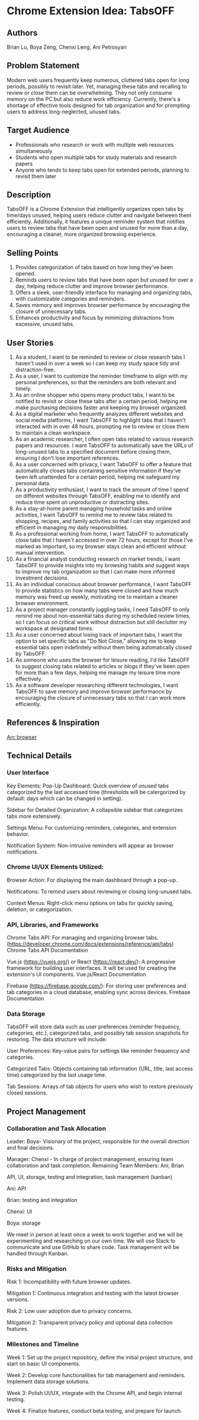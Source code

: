 # Chrome Extension Idea: TabsOFF

## Authors

Brian Lu, Boya Zeng, Chenxi Leng, Ani Petrosyan

## Problem Statement

Modern web users frequently keep numerous, cluttered tabs open for long periods, possibly to revisit later. Yet, managing these tabs and recalling to review or close them can be overwhelming. They not only consume memory on the PC but also reduce work efficiency. Currently, there's a shortage of effective tools designed for tab organization and for prompting users to address long-neglected, unused tabs.

## Target Audience

- Professionals who research or work with multiple web resources simultaneously
- Students who open multiple tabs for study materials and research papers
- Anyone who tends to keep tabs open for extended periods, planning to revisit them later

## Description

TabsOFF is a Chrome Extension that intelligently organizes open tabs by time/days unused, helping users reduce clutter and navigate between them efficiently. Additionally, it features a unique reminder system that notifies users to review tabs that have been open and unused for more than a day, encouraging a cleaner, more organized browsing experience.

## Selling Points

1. Provides categorization of tabs based on how long they’ve been opened.
2. Reminds users to review tabs that have been open but unused for over a day, helping reduce clutter and improve browser performance.
3. Offers a sleek, user-friendly interface for managing and organizing tabs, with customizable categories and reminders.
4. Saves memory and improves browser performance by encouraging the closure of unnecessary tabs.
5. Enhances productivity and focus by minimizing distractions from excessive, unused tabs.

## User Stories
1. As a student, I want to be reminded to review or close research tabs I haven't used in over a week so I can keep my study space tidy and distraction-free.
2. As a user, I want to customize the reminder timeframe to align with my personal preferences, so that the reminders are both relevant and timely.
3. As an online shopper who opens many product tabs, I want to be notified to revisit or close these tabs after a certain period, helping me make purchasing decisions faster and keeping my browser organized.
4. As a digital marketer who frequently analyzes different websites and social media platforms, I want TabsOFF to highlight tabs that I haven't interacted with in over 48 hours, prompting me to review or close them to maintain a clean workspace.
5. As an academic researcher, I often open tabs related to various research papers and resources. I want TabsOFF to automatically save the URLs of long-unused tabs to a specified document before closing them, ensuring I don't lose important references.
6. As a user concerned with privacy, I want TabsOFF to offer a feature that automatically closes tabs containing sensitive information if they've been left unattended for a certain period, helping me safeguard my personal data.
7. As a productivity enthusiast, I want to track the amount of time I spend on different websites through TabsOFF, enabling me to identify and reduce time spent on unproductive or distracting sites.
8. As a stay-at-home parent managing household tasks and online activities, I want TabsOFF to remind me to review tabs related to shopping, recipes, and family activities so that I can stay organized and efficient in managing my daily responsibilities.
9. As a professional working from home, I want TabsOFF to automatically close tabs that I haven't accessed in over 72 hours, except for those I've marked as important, so my browser stays clean and efficient without manual intervention.
10. As a financial analyst conducting research on market trends, I want TabsOFF to provide insights into my browsing habits and suggest ways to improve my tab organization so that I can make more informed investment decisions.
11. As an individual conscious about browser performance, I want TabsOFF to provide statistics on how many tabs were closed and how much memory was freed up weekly, motivating me to maintain a cleaner browser environment.
12. As a project manager constantly juggling tasks, I need TabsOFF to only remind me about non-essential tabs during my scheduled review times, so I can focus on critical work without distraction but still declutter my workspace at designated times.
13. As a user concerned about losing track of important tabs, I want the option to set specific tabs as "Do Not Close," allowing me to keep essential tabs open indefinitely without them being automatically closed by TabsOFF.
14. As someone who uses the browser for leisure reading, I'd like TabsOFF to suggest closing tabs related to articles or blogs if they've been open for more than a few days, helping me manage my leisure time more effectively.
15. As a software developer researching different technologies, I want TabsOFF to save memory and improve browser performance by encouraging the closure of unnecessary tabs so that I can work more efficiently.


## References & Inspiration
[Arc browser](https://arc.net/)

## Technical Details
### User Interface
Key Elements:
Pop-Up Dashboard: Quick overview of unused tabs categorized by the last accessed time (thresholds will be catergorized by default: days which can be changed in setting).

Sidebar for Detailed Organization: A collapsible sidebar that categorizes tabs more extensively.

Settings Menu: For customizing reminders, categories, and extension behavior.

Notification System: Non-intrusive reminders will appear as browser notifications.


### Chrome UI/UX Elements Utilized:
Browser Action: For displaying the main dashboard through a pop-up.

Notifications: To remind users about reviewing or closing long-unused tabs.

Context Menus: Right-click menu options on tabs for quickly saving, deletion, or categorization.


### API, Libraries, and Frameworks

Chrome Tabs API: For managing and organizing browser tabs. (https://developer.chrome.com/docs/extensions/reference/api/tabs) Chrome Tabs API Documentation

Vue.js (https://vuejs.org/) or React (https://react.dev/): A progressive framework for building user interfaces. It will be used for creating the extension's UI components. Vue.js/React Documentation

Firebase (https://firebase.google.com/): For storing user preferences and tab categories in a cloud database, enabling sync across devices. Firebase Documentation

### Data Storage
TabsOFF will store data such as user preferences (reminder frequency, categories, etc.), categorized tabs, and possibly tab session snapshots for restoring. The data structure will include:

User Preferences: Key-value pairs for settings like reminder frequency and categories.

Categorized Tabs: Objects containing tab information (URL, title, last access time) categorized by the last usage time.

Tab Sessions: Arrays of tab objects for users who wish to restore previously closed sessions.

## Project Management
### Collaboration and Task Allocation
Leader: Boya- Visionary of the project, responsible for the overall direction and final decisions.

Manager: Chenxi -  In charge of project management, ensuring team collaboration and task completion.
Remaining Team Members: Ani, Brian

API, UI, storage, testing and integration, task management (kanban)

Ani: API

Brian: testing and integration

Chenxi: UI

Boya: storage

We meet in person at least once a week to work together and we will be experimenting and researching on our own time. We will use Slack to communicate and use GitHub to share code. Task management will be handled through Kanban. 

### Risks and Mitigation
Risk 1: Incompatibility with future browser updates.

Mitigation 1: Continuous integration and testing with the latest browser versions.

Risk 2: Low user adoption due to privacy concerns.

Mitigation 2: Transparent privacy policy and optional data collection features.


### Milestones and Timeline
Week 1: Set up the project repository, define the initial project structure, and start on basic UI components.

Week 2: Develop core functionalities for tab management and reminders. Implement data storage solutions.

Week 3: Polish UI/UX, integrate with the Chrome API, and begin internal testing.

Week 4: Finalize features, conduct beta testing, and prepare for launch.
